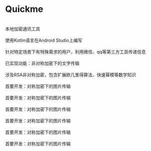 # Quickme
<br>本地加密通讯工具</br>
<br>使用Kotlin语言在Android Studio上编写</br>
<br>针对特定场景下有特殊需求的用户，利用微信、qq等第三方工具传递信息</br>
<br>已实现功能：非对称加密下的文字传输</br>
<br>涉及RSA非对称加密，包含扩展欧几里得算法、快速幂模等数学知识</br>
<br>首要开发：对称加密下的图片传输</br>
<br>首要开发：对称加密下的图片传输</br>
<br>首要开发：对称加密下的图片传输</br>
<br>首要开发：对称加密下的图片传输</br>
<br>首要开发：对称加密下的图片传输</br>
<br>首要开发：对称加密下的图片传输</br>